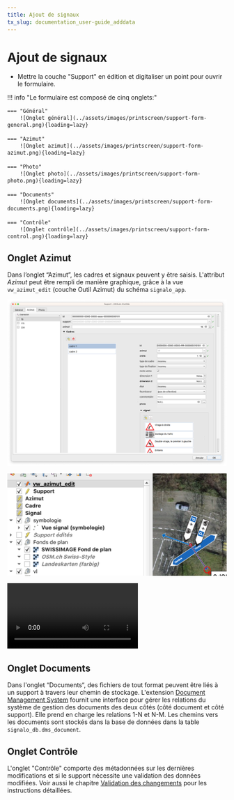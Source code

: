 ```yaml
---
title: Ajout de signaux
tx_slug: documentation_user-guide_adddata
---
```


# Ajout de signaux

* Mettre la couche "Support" en édition et digitaliser un point pour ouvrir le formulaire.

!!! info "Le formulaire est composé de cinq onglets:"

    === "Général"
        ![Onglet général](../assets/images/printscreen/support-form-general.png){loading=lazy}

    === "Azimut"
        ![Onglet azimut](../assets/images/printscreen/support-form-azimut.png){loading=lazy}

    === "Photo"
        ![Onglet photo](../assets/images/printscreen/support-form-photo.png){loading=lazy}

    === "Documents"
        ![Onglet documents](../assets/images/printscreen/support-form-documents.png){loading=lazy}

    === "Contrôle"
        ![Onglet contrôle](../assets/images/printscreen/support-form-control.png){loading=lazy}

## Onglet Azimut
Dans l’onglet “Azimut”, les cadres et signaux peuvent y être saisis. L'attribut *Azimut* peut être rempli de manière graphique, grâce à la vue `vw_azimut_edit` (couche Outil Azimut) du schéma `signalo_app`.

![Exemple d'un azimut avec plusieurs cadres et signaux](../assets/images/printscreen/support-all.png)

![Définition de l'azimut de manière graphique, grâce à l'Outil Azimut](../assets/images/printscreen/azimut-edit.png)

![type:video](../assets/videos/azimut_tool_720.mp4)

## Onglet Documents
Dans l'onglet “Documents“, des fichiers de tout format peuvent être liés à un support à travers leur chemin de stockage. L'extension [Document Management System](https://plugins.qgis.org/plugins/document_management_system/) fournit une interface pour gérer les relations du système de gestion des documents des deux côtés (côté document et côté support). Elle prend en charge les relations 1-N et N-M. Les chemins vers les documents sont stockés dans la base de données dans la table `signalo_db.dms_document`.

## Onglet Contrôle
L'onglet "Contrôle" comporte des métadonnées sur les dernières modifications et si le support nécessite une validation des données modifiées. Voir aussi le chapitre [Validation des changements](https://signalo.ch/user-guide/validation/) pour les instructions détaillées. 